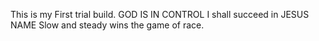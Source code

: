 This is my First trial build. GOD IS IN CONTROL
I shall succeed in JESUS NAME
Slow and steady wins the game of race.
